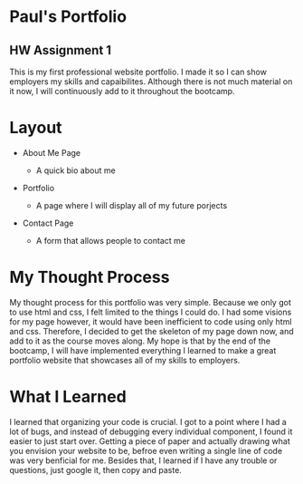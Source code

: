 # Paul's Portfolio
## HW Assignment 1

This is my first professional website portfolio. I made it so I can show employers my skills and capaibilites. Although there is not much material on it now, I will continuously add to it throughout the bootcamp. 

# Layout 

* About Me Page
    * A quick bio about me

* Portfolio
    * A page where I will display all of my future porjects

* Contact Page  
    * A form that allows people to contact me

# My Thought Process

My thought process for this portfolio was very simple. Because we only got to use html and css, I felt limited to the things I could do. I had some visions for my page however, it would have been inefficient to code using only html and css. Therefore, I decided to get the skeleton of my page down now, and add to it as the course moves along. My hope is that by the end of the bootcamp, I will have implemented everything I learned to make a great portfolio website that showcases all of my skills to employers. 

# What I Learned

I learned that organizing your code is crucial. I got to a point where I had a lot of bugs, and instead of debugging every individual component, I found it easier to just start over. Getting a piece of paper and actually drawing what you envision your website to be, befroe even writing a single line of code was very benficial for me. Besides that, I learned if I have any trouble or questions, just google it, then copy and paste. 